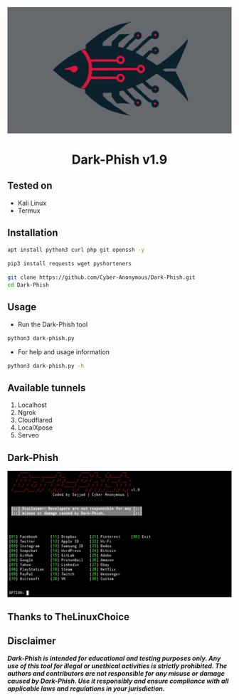 <p align="center">
<img src="core/logo.png" alt="Dark-Phish Logo"/>
</p>

<h1 align="center"> Dark-Phish v1.9</h1>


## Tested on
- Kali Linux
- Termux

## Installation

```bash
apt install python3 curl php git openssh -y
```
```bash
pip3 install requests wget pyshorteners
```
```bash
git clone https://github.com/Cyber-Anonymous/Dark-Phish.git
cd Dark-Phish
```

## Usage 
- Run the Dark-Phish tool
```bash
python3 dark-phish.py
```

- For help and usage information
```bash
python3 dark-phish.py -h

```
## Available tunnels
1. Localhost
2. Ngrok
3. Cloudflared 
4. LocalXpose 
5. Serveo

## Dark-Phish
![](core/image1.png)

## Thanks to TheLinuxChoice

## Disclaimer 
***Dark-Phish is intended for educational and testing purposes only. Any use of this tool for illegal or unethical activities is strictly prohibited. The authors and contributors are not responsible for any misuse or damage caused by Dark-Phish. Use it responsibly and ensure compliance with all applicable laws and regulations in your jurisdiction.***